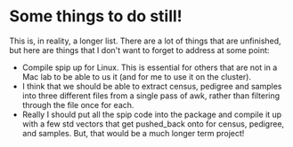 # Some things to do still!

This is, in reality, a longer list.  There are a lot of things that are unfinished,
but here are things that I don't want to forget to address at some point:

* Compile spip up for Linux.  This is essential for others that are 
not in a Mac lab to be able to us it (and for me to use it on the cluster).
* I think that we should be able to extract census, pedigree and samples
into three different files from a single pass of awk, rather than filtering
through the file once for each.
* Really I should put all the spip code into the package and compile it up with
a few std vectors that get pushed_back onto for census, pedigree, and samples.
But, that would be a much longer term project!

